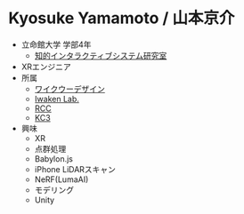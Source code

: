 # Kyosuke Yamamoto / 山本京介
- 立命館大学 学部4年
  - [知的インタラクティブシステム研究室](https://www.iis.ise.ritsumei.ac.jp/)
- XRエンジニア
- 所属
  - [ワイクウーデザイン](https://ykuw-design.co.jp/)
  - [Iwaken Lab.](https://iwakenlab.jp/)
  - [RCC](http://www.rcc.ritsumei.ac.jp/)
  - [KC3](https://kc3.me/)
- 興味
  - XR
  - 点群処理
  - Babylon.js
  - iPhone LiDARスキャン
  - NeRF(LumaAI)
  - モデリング
  - Unity
<!-- 
[![Anurag's github stats](https://github-readme-stats.vercel.app/api?username=kyochn&show_icons=true&theme=tokyonight&count_private=true)](https://github.com/anuraghazra/github-readme-stats) -->
<!-- [![Top Langs](https://github-readme-stats.vercel.app/api/top-langs/?username=kyochn&layout=compact)](https://github.com/anuraghazra/github-readme-stats) --> 

<!--
**kyochn/kyochn** is a ✨ _special_ ✨ repository because its `README.md` (this file) appears on your GitHub profile.

Here are some ideas to get you started:

- 🔭 I’m currently working on ...
- 🌱 I’m currently learning ...
- 👯 I’m looking to collaborate on ...
- 🤔 I’m looking for help with ...
- 💬 Ask me about ...
- 📫 How to reach me: ...
- 😄 Pronouns: ...
- ⚡ Fun fact: ...
-->
